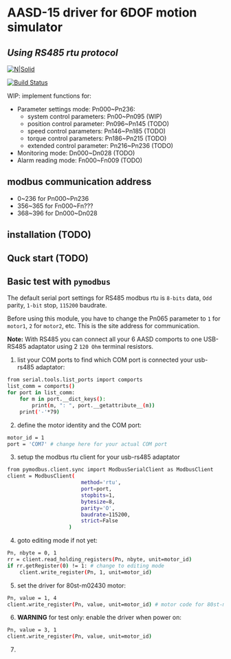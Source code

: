 # AASD-15 driver for 6DOF motion simulator
## _Using RS485 rtu protocol_

[![N|Solid](https://cldup.com/dTxpPi9lDf.thumb.png)](https://nodesource.com/products/nsolid)

[![Build Status](https://travis-ci.org/joemccann/dillinger.svg?branch=master)](https://travis-ci.org/joemccann/dillinger)

WIP: implement functions for:

- Parameter settings mode: Pn000~Pn236:
  - system control parameters: Pn00~Pn095 (WIP)
  - position control parameter: Pn096~Pn145 (TODO)
  - speed control parameters: Pn146~Pn185 (TODO)
  - torque control parameters: Pn186~Pn215 (TODO)
  - extended control parameter: Pn216~Pn236 (TODO)
- Monitoring mode: Dn000~Dn028 (TODO)
- Alarm reading mode: Fn000~Fn009 (TODO)

## modbus communication address

- 0~236 for Pn000~Pn236
- 356~365 for Fn000~Fn???
- 368~396 for Dn000~Dn028

## installation (TODO)

## Quck start (TODO)

## Basic test with `pymodbus`

The default serial port settings for RS485 modbus rtu is `8-bits` data, `Odd` parity, `1-bit` stop, `115200` baudrate.

Before using this module, you have to change the Pn065 parameter to `1` for `motor1`, `2` for `motor2`, etc. This is the site address for communication.

**Note:** With RS485 you can connect all your 6 AASD comports to one USB-RS485 adaptator using 2 `120 Ohm` terminal resistors.
1) list your COM ports to find which COM port is connected your usb-rs485 adaptator:
```sh
from serial.tools.list_ports import comports
list_comm = comports()
for port in list_comm:
    for m in port.__dict_keys():
        print(m, ": ", port.__getattribute__(m))
    print('-'*79)
```
2) define the motor identity and the COM port:
```sh
motor_id = 1
port = 'COM7' # change here for your actual COM port
```
3) setup the modbus rtu client for your usb-rs485 adaptator
```sh
from pymodbus.client.sync import ModbusSerialClient as ModbusClient
client = ModbusClient(
                        method='rtu', 
                        port=port, 
                        stopbits=1, 
                        bytesize=8, 
                        parity='O', 
                        baudrate=115200, 
                        strict=False
                    )
```
4) goto editing mode if not yet:
```sh
Pn, nbyte = 0, 1
rr = client.read_holding_registers(Pn, nbyte, unit=motor_id)
if rr.getRegister(0) != 1: # change to editing mode
    client.write_register(Pn, 1, unit=motor_id)
```
5) set the driver for 80st-m02430 motor:
```sh
Pn, value = 1, 4
client.write_register(Pn, value, unit=motor_id) # motor code for 80st-m02430 is 4
```
6) **WARNING** for test only: enable the driver when power on:
```sh
Pn, value = 3, 1
client.write_register(Pn, value, unit=motor_id)
```
7)
